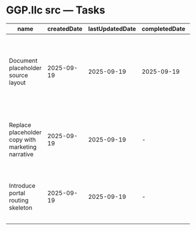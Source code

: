 # GGP.llc src — Tasks

| name                                              | createdDate | lastUpdatedDate | completedDate | status   | description                                                                             |
| ------------------------------------------------- | ----------- | --------------- | ------------- | -------- | --------------------------------------------------------------------------------------- |
| Document placeholder source layout                | 2025-09-19  | 2025-09-19      | 2025-09-19    | complete | README now explains where the entry point, app component, and future welcome card live. |
| Replace placeholder copy with marketing narrative | 2025-09-19  | 2025-09-19      | -             | todo     | Author real content describing the regulatory platform pillars and CTAs.                |
| Introduce portal routing skeleton                 | 2025-09-19  | 2025-09-19      | -             | todo     | Prepare route placeholders for licensing, filings, and analytics dashboards.            |
